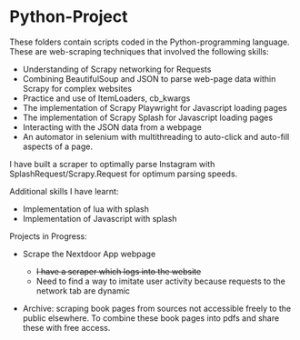# Python-Project

These folders contain scripts coded in the Python-programming language. These are web-scraping techniques that involved the following skills:
- Understanding of Scrapy networking for Requests
- Combining BeautifulSoup and JSON to parse web-page data within Scrapy for complex websites
- Practice and use of ItemLoaders, cb_kwargs
- The implementation of Scrapy Playwright for Javascript loading pages
- The implementation of Scrapy Splash for Javascript loading pages
- Interacting with the JSON data from a webpage 
- An automator in selenium with multithreading to auto-click and auto-fill aspects of a page.

I have built a scraper to optimally parse Instagram with SplashRequest/Scrapy.Request for optimum parsing speeds.

Additional skills I have learnt:
- Implementation of lua with splash
- Implementation of Javascript with splash

Projects in Progress:
- Scrape the Nextdoor App webpage
  - ~~I have a scraper which logs into the website~~
  - Need to find a way to imitate user activity because requests to the network tab are dynamic

- Archive: scraping book pages from sources not accessible freely to the public elsewhere. To combine these book pages into pdfs and share these with free access.
